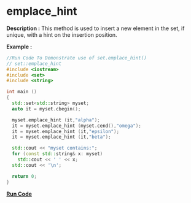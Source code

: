 # emplace_hint

**Description :**
    This method is used to insert a new element in the set, if unique, with a hint on the insertion position. 

**Example :**
```cpp
//Run Code To Demonstrate use of set.emplace_hint()
// set::emplace_hint
#include <iostream>
#include <set>
#include <string>

int main ()
{
  std::set<std::string> myset;
  auto it = myset.cbegin();

  myset.emplace_hint (it,"alpha");
  it = myset.emplace_hint (myset.cend(),"omega");
  it = myset.emplace_hint (it,"epsilon");
  it = myset.emplace_hint (it,"beta");

  std::cout << "myset contains:";
  for (const std::string& x: myset)
    std::cout << ' ' << x;
  std::cout << '\n';

  return 0;
}
```

**[Run Code](https://ideone.com/Z4ywJs)**